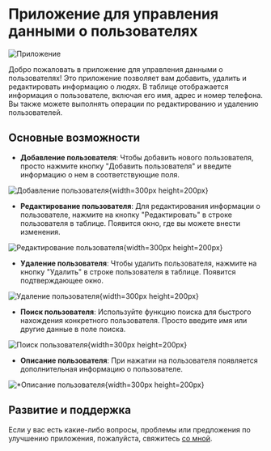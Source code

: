 # Приложение для управления данными о пользователях

![Приложение](https://i.ibb.co/yqV6MPd/ImgRead.png)

Добро пожаловать в приложение для управления данными о пользователях! Это приложение позволяет вам добавить, удалить и редактировать информацию о людях. В таблице отображается информация о пользователе, включая его имя, адрес и номер телефона. Вы также можете выполнять операции по редактированию и удалению пользователей.

## Основные возможности

- **Добавление пользователя**: Чтобы добавить нового пользователя, просто нажмите кнопку "Добавить пользователя" и введите информацию о нем в соответствующие поля.

![Добавление пользователя](https://i.ibb.co/mS68wcN/image3.png){width=300px height=200px}

- **Редактирование пользователя**: Для редактирования информации о пользователе, нажмите на кнопку "Редактировать" в строке пользователя в таблице. Появится окно, где вы можете внести изменения.

![Редактирование пользователя](https://i.ibb.co/jDcmGdK/image4.png){width=300px height=200px}

- **Удаление пользователя**: Чтобы удалить пользователя, нажмите на кнопку "Удалить" в строке пользователя в таблице. Появится подтверждающее окно.

![Удаление пользователя](https://i.ibb.co/28d0R24/image5.png){width=300px height=200px}

- **Поиск пользователя**: Используйте функцию поиска для быстрого нахождения конкретного пользователя. Просто введите имя или другие данные в поле поиска.

![Поиск пользователя](https://i.ibb.co/8YVPSgL/image2.png){width=300px height=200px}

- **Описание пользователя**: При нажатии на пользователя появляется дополнительная информацию о пользователе.

![*Описание пользователя](https://i.ibb.co/MC41TNy/image6.png){width=300px height=200px}

## Развитие и поддержка

Если у вас есть какие-либо вопросы, проблемы или предложения по улучшению приложения, пожалуйста, свяжитесь [со мной](https://vk.com/kir1lka).

